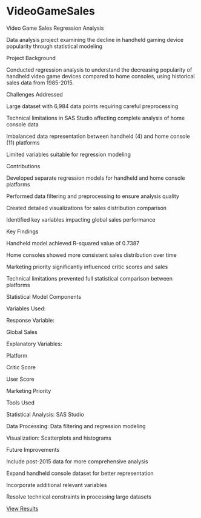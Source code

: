 # VideoGameSales

Video Game Sales Regression Analysis

Data analysis project examining the decline in handheld gaming device popularity through statistical modeling

Project Background

Conducted regression analysis to understand the decreasing popularity of handheld video game devices compared to home consoles, using historical sales data from 1985-2015.

Challenges Addressed


Large dataset with 6,984 data points requiring careful preprocessing

Technical limitations in SAS Studio affecting complete analysis of home console data

Imbalanced data representation between handheld (4) and home console (11) platforms

Limited variables suitable for regression modeling

Contributions


Developed separate regression models for handheld and home console platforms

Performed data filtering and preprocessing to ensure analysis quality

Created detailed visualizations for sales distribution comparison

Identified key variables impacting global sales performance

Key Findings


Handheld model achieved R-squared value of 0.7387

Home consoles showed more consistent sales distribution over time

Marketing priority significantly influenced critic scores and sales

Technical limitations prevented full statistical comparison between platforms


Statistical Model Components

Variables Used:

Response Variable: 

Global Sales

Explanatory Variables:

Platform

Critic Score

User Score

Marketing Priority



Tools Used

Statistical Analysis: SAS Studio

Data Processing: Data filtering and regression modeling

Visualization: Scatterplots and histograms


Future Improvements

Include post-2015 data for more comprehensive analysis

Expand handheld console dataset for better representation

Incorporate additional relevant variables

Resolve technical constraints in processing large datasets


[View Results](https://html-preview.github.io/?url=https://github.com/GuledGedi/Video-Game-Sales/blob/main/Summary%20Statistics-results%20(4).html)

